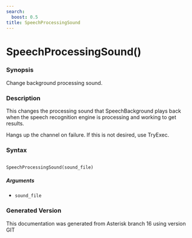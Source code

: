 ```yaml
---
search:
  boost: 0.5
title: SpeechProcessingSound
---
```


# SpeechProcessingSound()

### Synopsis

Change background processing sound.

### Description

This changes the processing sound that SpeechBackground plays back when the speech recognition engine is processing and working to get results.<br>

Hangs up the channel on failure. If this is not desired, use TryExec.<br>


### Syntax


```

SpeechProcessingSound(sound_file)
```
##### Arguments


* `sound_file`


### Generated Version

This documentation was generated from Asterisk branch 16 using version GIT 